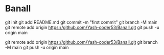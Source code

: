 # Banall
git init
git add README.md
git commit -m "first commit"
git branch -M main
git remote add origin https://github.com/Yash-coder53/Banall.git
git push -u origin main

git remote add origin https://github.com/Yash-coder53/Banall.git
git branch -M main
git push -u origin main

